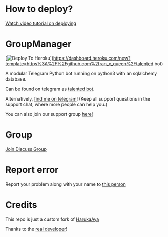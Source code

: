 # How to deploy?
[Watch video tutorial on deploying](https://youtu.be/gXXFpTAk6Vo)

# GroupManager

[![Deploy To Heroku](https://www.herokucdn.com/deploy/button.svg)](https://dashboard.heroku.com/new?template=https%3A%2F%2Fgithub.com%2fran_x_queen%2Ftalented bot)

A modular Telegram Python bot running on python3 with an sqlalchemy database.

Can be found on telegram as [talented bot](https://t.me/talented_x_bot).

Alternatively, [find me on telegram](https://t.me/fran_x_queen)! (Keep all support questions in the support chat, where more people can help you.)

You can also join our support group [here!](https://t.me/the_talented_pool)

# Group
[Join Discuss Group](https://t.me/the_talented_pool)

# Report error
Report your problem along with your name to [this person](https://t.me/fran_x_queen)

# Credits
This repo is just a custom fork of [HarukaAya](https://gitlab.com/HarukaNetwork/OSS/HarukaAya)

Thanks to the [real developer](https://t.me/RealAkito)!
